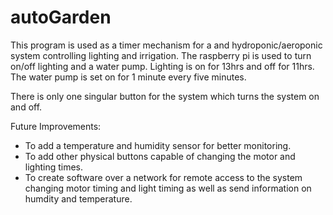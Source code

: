 # autoGarden
This program is used as a timer mechanism for a and hydroponic/aeroponic system controlling lighting and irrigation.
The raspberry pi is used to turn on/off lighting and a water pump. 
Lighting is on for 13hrs and off for 11hrs.
The water pump is set on for 1 minute every five minutes.

There is only one singular button for the system which turns the system on and off. 

Future Improvements:
- To add a temperature and humidity sensor for better monitoring.
- To add other physical buttons capable of changing the motor and lighting times.
- To create software over a network for remote access to the system changing motor timing and light timing
  as well as send information on humdity and temperature.

